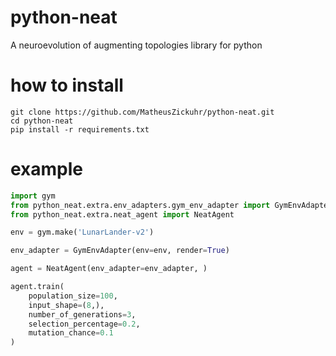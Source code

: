 # python-neat
A neuroevolution of augmenting topologies library for python


# how to install

```
git clone https://github.com/MatheusZickuhr/python-neat.git
cd python-neat
pip install -r requirements.txt
```

# example

```python
import gym
from python_neat.extra.env_adapters.gym_env_adapter import GymEnvAdapter
from python_neat.extra.neat_agent import NeatAgent

env = gym.make('LunarLander-v2')

env_adapter = GymEnvAdapter(env=env, render=True)

agent = NeatAgent(env_adapter=env_adapter, )

agent.train(
    population_size=100,
    input_shape=(8,),
    number_of_generations=3,
    selection_percentage=0.2,
    mutation_chance=0.1
)
```